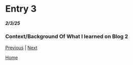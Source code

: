 # Entry 3
##### 2/3/25

### Context/Background Of What I learned on Blog 2



[Previous](entry02.md) | [Next](entry04.md)

[Home](../README.md)
